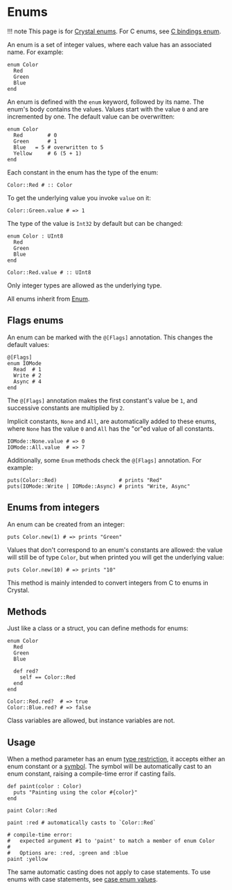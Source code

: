 # Enums

!!! note
    This page is for [Crystal enums](https://crystal-lang.org/api/Enum.html). For C enums, see [C bindings enum](c_bindings/enum.md).

An enum is a set of integer values, where each value has an associated name. For example:

```crystal
enum Color
  Red
  Green
  Blue
end
```

An enum is defined with the `enum` keyword, followed by its name. The enum's body contains the values. Values start with the value `0` and are incremented by one. The default value can be overwritten:

```crystal
enum Color
  Red        # 0
  Green      # 1
  Blue   = 5 # overwritten to 5
  Yellow     # 6 (5 + 1)
end
```

Each constant in the enum has the type of the enum:

```crystal
Color::Red # :: Color
```

To get the underlying value you invoke `value` on it:

```crystal
Color::Green.value # => 1
```

The type of the value is `Int32` by default but can be changed:

```crystal
enum Color : UInt8
  Red
  Green
  Blue
end

Color::Red.value # :: UInt8
```

Only integer types are allowed as the underlying type.

All enums inherit from [Enum](https://crystal-lang.org/api/Enum.html).

## Flags enums

An enum can be marked with the `@[Flags]` annotation. This changes the default values:

```crystal
@[Flags]
enum IOMode
  Read  # 1
  Write # 2
  Async # 4
end
```

The `@[Flags]` annotation makes the first constant's value be `1`, and successive constants are multiplied by `2`.

Implicit constants, `None` and `All`, are automatically added to these enums, where `None` has the value `0` and `All` has the "or"ed value of all constants.

```crystal
IOMode::None.value # => 0
IOMode::All.value  # => 7
```

Additionally, some `Enum` methods check the `@[Flags]` annotation. For example:

```crystal
puts(Color::Red)                    # prints "Red"
puts(IOMode::Write | IOMode::Async) # prints "Write, Async"
```

## Enums from integers

An enum can be created from an integer:

```crystal
puts Color.new(1) # => prints "Green"
```

Values that don't correspond to an enum's constants are allowed: the value will still be of type `Color`, but when printed you will get the underlying value:

```crystal
puts Color.new(10) # => prints "10"
```

This method is mainly intended to convert integers from C to enums in Crystal.

## Methods

Just like a class or a struct, you can define methods for enums:

```crystal
enum Color
  Red
  Green
  Blue

  def red?
    self == Color::Red
  end
end

Color::Red.red?  # => true
Color::Blue.red? # => false
```

Class variables are allowed, but instance variables are not.

## Usage

When a method parameter has an enum [type restriction](type_restrictions.md), it accepts either an enum constant or a [symbol](literals/symbol.md). The symbol will be automatically cast to an enum constant, raising a compile-time error if casting fails.

```crystal
def paint(color : Color)
  puts "Painting using the color #{color}"
end

paint Color::Red

paint :red # automatically casts to `Color::Red`

# compile-time error:
#   expected argument #1 to 'paint' to match a member of enum Color
#
#   Options are: :red, :green and :blue
paint :yellow
```

The same automatic casting does not apply to case statements. To use enums with case statements, see [case enum values](case.md#enum-values).
